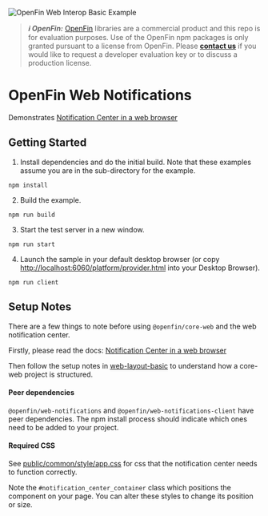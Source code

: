 ![OpenFin Web Interop Basic Example](../../assets/openfin-web-starter.png)

> **_:information_source: OpenFin:_** [OpenFin](https://www.openfin.co/) libraries are a commercial product and this repo is for evaluation purposes. Use of the OpenFin npm packages is only granted pursuant to a license from OpenFin. Please [**contact us**](https://www.openfin.co/contact/) if you would like to request a developer evaluation key or to discuss a production license.

# OpenFin Web Notifications

Demonstrates [Notification Center in a web browser](https://resources.here.io/docs/core/hc-ui/notifications/web-nfn-center)

## Getting Started

1. Install dependencies and do the initial build. Note that these examples assume you are in the sub-directory for the example.

```shell
npm install
```

2. Build the example.

```shell
npm run build
```

3. Start the test server in a new window.

```shell
npm run start
```

4. Launch the sample in your default desktop browser (or copy <http://localhost:6060/platform/provider.html> into your Desktop Browser).

```shell
npm run client
```

## Setup Notes

There are a few things to note before using `@openfin/core-web` and the web notification center.

Firstly, please read the docs: [Notification Center in a web browser](https://resources.here.io/docs/core/hc-ui/notifications/web-nfn-center)

Then follow the setup notes in [web-layout-basic](../web-layout-basic/README.md) to understand how a core-web project is structured.

#### Peer dependencies

`@openfin/web-notifications` and `@openfin/web-notifications-client` have peer dependencies. The npm install process should indicate which ones
need to be added to your project.

#### Required CSS

See [public/common/style/app.css]() for css that the notification center needs to function correctly. 

Note the `#notification_center_container` class which positions the component on your page. You can alter these styles to change its position or size.